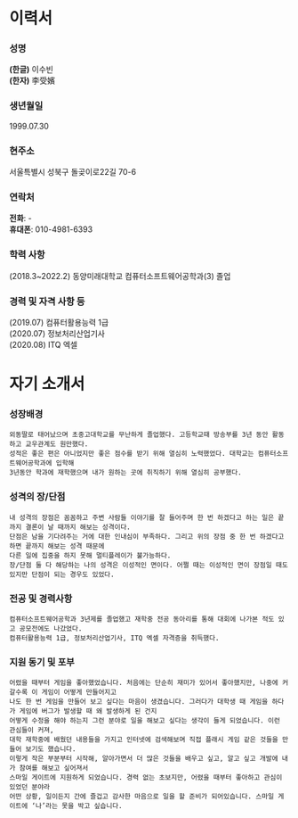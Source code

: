 # 이력서

### 성명
**(한글)** 이수빈  
**(한자)** 李受嬪  


### 생년월일
1999.07.30  


### 현주소
서울특별시 성북구 돌곶이로22길 70-6  


### 연락처
**전화**: -  
**휴대폰**: 010-4981-6393  


### 학력 사항
(2018.3~2022.2) 동양미래대학교 컴퓨터소프트웨어공학과(3) 졸업  


### 경력 및 자격 사항 등
(2019.07)	컴퓨터활용능력 1급  
(2020.07)	정보처리산업기사  
(2020.08)	ITQ 엑셀  


# 자기 소개서

### 성장배경
````
외동딸로 태어났으며 초중고대학교를 무난하게 졸업했다. 고등학교때 방송부를 3년 동안 활동하고 교우관계도 원만했다.  
성적은 좋은 편은 아니었지만 좋은 점수를 받기 위해 열심히 노력했었다. 대학교는 컴퓨터소프트웨어공학과에 입학해  
3년동안 학과에 재학했으며 내가 원하는 곳에 취직하기 위해 열심히 공부했다.
````

### 성격의 장/단점
````
내 성격의 장점은 꼼꼼하고 주변 사람들 이야기를 잘 들어주며 한 번 하겠다고 하는 일은 끝까지 결론이 날 때까지 해보는 성격이다.  
단점은 남을 기다려주는 거에 대한 인내심이 부족하다. 그리고 위의 장점 중 한 번 하겠다고 하면 끝까지 해보는 성격 때문에  
다른 일에 집중을 하지 못해 멀티플레이가 불가능하다.  
장/단점 둘 다 해당하는 나의 성격은 이성적인 면이다. 어쩔 때는 이성적인 면이 장점일 때도 있지만 단점이 되는 경우도 있었다.
````

### 전공 및 경력사항
````
컴퓨터소프트웨어공학과 3년제를 졸업했고 재학중 전공 동아리를 통해 대회에 나가본 적도 있고 공모전에도 나갔었다.  
컴퓨터활용능력 1급, 정보처리산업기사, ITQ 엑셀 자격증을 취득했다. 
````

### 지원 동기 및 포부
````
어렸을 때부터 게임을 좋아했었습니다. 처음에는 단순히 재미가 있어서 좋아했지만, 나중에 커갈수록 이 게임이 어떻게 만들어지고  
나도 한 번 게임을 만들어 보고 싶다는 마음이 생겼습니다. 그러다가 대학생 때 게임을 하다가 게임에 버그가 발생할 때 왜 발생하게 된 건지  
어떻게 수정을 해야 하는지 그런 분야로 일을 해보고 싶다는 생각이 들게 되었습니다. 이런 관심들이 커져,  
대학 재학중에 배웠던 내용들을 가지고 인터넷에 검색해보며 직접 플래시 게임 같은 것들을 만들어 보기도 했습니다.  
이렇게 작은 부분부터 시작해, 알아가면서 더 많은 것들을 배우고 싶고, 알고 싶고 개발에 내가 참여를 해보고 싶어져서  
스마일 게이트에 지원하게 되었습니다. 경력 없는 초보지만, 어렸을 때부터 좋아하고 관심이 있었던 분야라  
어떤 상황, 일이든지 간에 즐겁고 감사한 마음으로 일을 할 준비가 되어있습니다. 스마일 게이트에 ‘나’라는 못을 박고 싶습니다.
````
